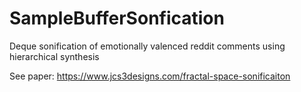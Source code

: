 # SampleBufferSonfication
Deque sonification of emotionally valenced reddit comments using hierarchical synthesis

See paper: https://www.jcs3designs.com/fractal-space-sonificaiton
